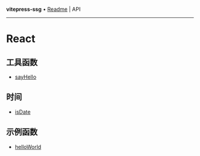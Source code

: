 **vitepress-ssg** • [Readme](README.md) \| API

***

# React

## 工具函数

- [sayHello](functions/sayHello.md)

## 时间

- [isDate](functions/isDate.md)

## 示例函数

- [helloWorld](functions/helloWorld.md)
